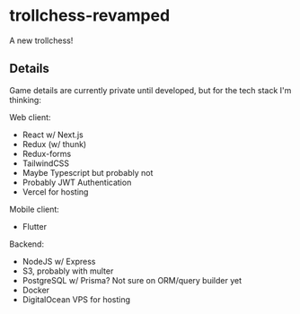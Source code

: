 # trollchess-revamped
A new trollchess! 

## Details

Game details are currently private until developed, but for the tech stack I'm thinking:

Web client:
- React w/ Next.js
- Redux (w/ thunk)
- Redux-forms
- TailwindCSS
- Maybe Typescript but probably not
- Probably JWT Authentication
- Vercel for hosting

Mobile client:
- Flutter

Backend:
- NodeJS w/ Express
- S3, probably with multer
- PostgreSQL w/ Prisma? Not sure on ORM/query builder yet
- Docker
- DigitalOcean VPS for hosting
